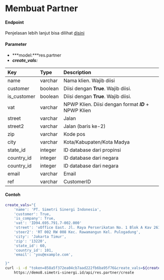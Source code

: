 # Membuat Partner

#### Endpoint
Penjelasan lebih lanjut bisa dilihat [disini](../list_api/create_data.md)

#### Parameter
- ***model:***res.partner
- ***create_vals:***

| Key           | Type          | Description                                                                       |
| :---          | :---          | :---                                                                              |
| name          | varchar       | Nama klien. Wajib diisi                                                           |
| customer      | boolean       | Diisi dengan **True**. Wajib diisi.                                               |
| is_customer   | boolean       | Diisi dengan **True**. Wajib diisi.                                               |
| vat           | varchar       | NPWP Klien. Diisi dengan format ***ID*** + NPWP Klien                             |
| street        | varchar       | Jalan                                                                             |
| street2       | varchar       | Jalan (baris ke-2)                                                                |
| zip           | varchar       | Kode pos                                                                          |
| city          | varchar       | Kota/Kabupaten/Kota Madya                                                         |
| state_id      | integer       | ID database dari propinsi                                                         |
| country_id    | integer       | ID database dari negara                                                           |
| country_id    | integer       | ID database dari negara                                                           |
| email         | varchar       | Email
| ref           | varchar       | CustomerID


#### Contoh
```bash
create_vals="{
    'name': 'PT. Simetri Sinergi Indonesia',
    'customer': True,
    'is_company': True,
    'vat': 'ID94.695.791.7-002.000'
    'street': 'vOffice East. Jl. Raya Perserikatan No. 1 Blok A Kav 261',
    'steer2': 'RT 002 RW 008 Kec. Rawamangun Kel. Pulogadung',
    'city': 'Jakarta Timur',
    'zip': '13220',
    'state_id': 60,
    'country_id': 101,
    'email': 'you@example.com',

}"
curl -i -d "token=858a5f372ea04cb7aad222fb6ba95f76&create_vals=${create_vals}" \
    https://demo8.simetri-sinergi.id/api/res.partner/create
```
